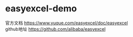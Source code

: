 # easyexcel-demo

官方文档 https://www.yuque.com/easyexcel/doc/easyexcel<br>
github地址 https://github.com/alibaba/easyexcel
